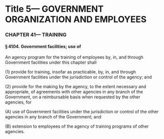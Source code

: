 
# Title 5— GOVERNMENT ORGANIZATION AND EMPLOYEES
### CHAPTER 41— TRAINING
#### § 4104. Government facilities; use of

An agency program for the training of employees by, in, and through Government facilities under this chapter shall

(1) provide for training, insofar as practicable, by, in, and through Government facilities under the jurisdiction or control of the agency; and

(2) provide for the making by the agency, to the extent necessary and appropriate, of agreements with other agencies in any branch of the Government, on a reimbursable basis when requested by the other agencies, for

(A) use of Government facilities under the jurisdiction or control of the other agencies in any branch of the Government; and

(B) extension to employees of the agency of training programs of other agencies.
